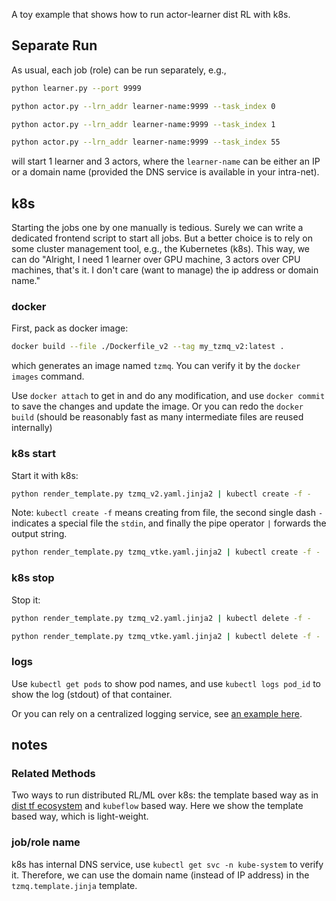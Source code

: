 A toy example that shows how to run actor-learner dist RL with k8s.

## Separate Run
As usual, each job (role) can be run separately, e.g.,
```bash
python learner.py --port 9999

python actor.py --lrn_addr learner-name:9999 --task_index 0

python actor.py --lrn_addr learner-name:9999 --task_index 1

python actor.py --lrn_addr learner-name:9999 --task_index 55
```
will start 1 learner and 3 actors,
where the `learner-name` can be either an IP or a domain name (provided the DNS service is available in your intra-net).

## k8s
Starting the jobs one by one manually is tedious. 
Surely we can write a dedicated frontend script to start all jobs.
But a better choice is to rely on some cluster management tool, e.g., 
the Kubernetes (k8s).
This way, we can do 
"Alright, I need 1 learner over GPU machine, 
3 actors over CPU machines, that's it. 
I don't care (want to manage) the ip address or domain name."

### docker
First, pack as docker image:
```bash
docker build --file ./Dockerfile_v2 --tag my_tzmq_v2:latest .
```
which generates an image named `tzmq`. 
You can verify it by the `docker images` command.

Use `docker attach` to get in and do any modification,
and use `docker commit` to save the changes and update the image.
Or you can redo the `docker build` (should be reasonably fast as many intermediate files are reused internally)

### k8s start 
Start it with k8s:
```bash
python render_template.py tzmq_v2.yaml.jinja2 | kubectl create -f -
```
Note: `kubectl create -f` means creating from file,
the second single dash `-` indicates a special file the `stdin`,
and finally the pipe operator `|` forwards the output string.

```bash
python render_template.py tzmq_vtke.yaml.jinja2 | kubectl create -f -
```

### k8s stop
Stop it:
```bash
python render_template.py tzmq_v2.yaml.jinja2 | kubectl delete -f -
```
```bash
python render_template.py tzmq_vtke.yaml.jinja2 | kubectl delete -f -
```


### logs
Use `kubectl get pods` to show pod names,
and use `kubectl logs pod_id` to show the log (stdout) of that container.

Or you can rely on a centralized logging service, see [an example here](logs_k8s/README.md).

## notes
### Related Methods
Two ways to run distributed RL/ML over k8s: 
the template based way as in [dist tf ecosystem]( https://github.com/tensorflow/ecosystem) and `kubeflow` based way. 
Here we show the template based way, which is light-weight.

### job/role name
k8s has internal DNS service, use `kubectl get svc -n kube-system` to verify it.
Therefore, we can use the domain name (instead of IP address) in the `tzmq.template.jinja` template.
